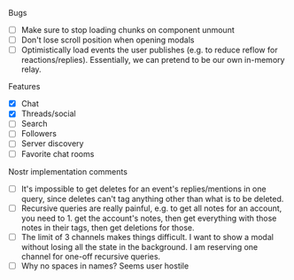 Bugs

- [ ] Make sure to stop loading chunks on component unmount
- [ ] Don't lose scroll position when opening modals
- [ ] Optimistically load events the user publishes (e.g. to reduce reflow for reactions/replies). Essentially, we can pretend to be our own in-memory relay.

Features

- [x] Chat
- [x] Threads/social
- [ ] Search
- [ ] Followers
- [ ] Server discovery
- [ ] Favorite chat rooms

Nostr implementation comments

- [ ] It's impossible to get deletes for an event's replies/mentions in one query, since deletes can't tag anything other than what is to be deleted.
- [ ] Recursive queries are really painful, e.g. to get all notes for an account, you need to 1. get the account's notes, then get everything with those notes in their tags, then get deletions for those.
- [ ] The limit of 3 channels makes things difficult. I want to show a modal without losing all the state in the background. I am reserving one channel for one-off recursive queries.
- [ ] Why no spaces in names? Seems user hostile
